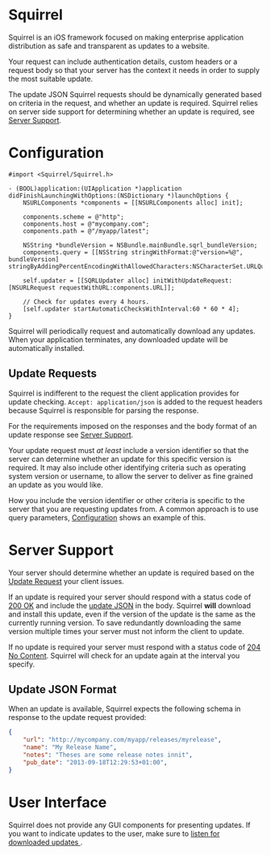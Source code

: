 # Squirrel

Squirrel is an iOS framework focused on making enterprise application
distribution as safe and transparent as updates to a website.

Your request can include authentication details, custom headers or a request
body so that your server has the context it needs in order to supply the most
suitable update.

The update JSON Squirrel requests should be dynamically generated based on
criteria in the request, and whether an update is required. Squirrel relies on
server side support for determining whether an update is required, see [Server
Support](#server-support).

# Configuration

```objc
#import <Squirrel/Squirrel.h>

- (BOOL)application:(UIApplication *)application didFinishLaunchingWithOptions:(NSDictionary *)launchOptions {
    NSURLComponents *components = [[NSURLComponents alloc] init];

    components.scheme = @"http";
    components.host = @"mycompany.com";
    components.path = @"/myapp/latest";

    NSString *bundleVersion = NSBundle.mainBundle.sqrl_bundleVersion;
    components.query = [[NSString stringWithFormat:@"version=%@", bundleVersion] stringByAddingPercentEncodingWithAllowedCharacters:NSCharacterSet.URLQueryAllowedCharacterSet]

    self.updater = [[SQRLUpdater alloc] initWithUpdateRequest:[NSURLRequest requestWithURL:components.URL]];

    // Check for updates every 4 hours.
    [self.updater startAutomaticChecksWithInterval:60 * 60 * 4];
}
```

Squirrel will periodically request and automatically download any updates. When
your application terminates, any downloaded update will be automatically
installed.

## Update Requests

Squirrel is indifferent to the request the client application provides for
update checking. `Accept: application/json` is added to the request headers
because Squirrel is responsible for parsing the response.

For the requirements imposed on the responses and the body format of an update
response see [Server Support](#server-support).

Your update request must *at least* include a version identifier so that the
server can determine whether an update for this specific version is required. It
may also include other identifying criteria such as operating system version or
username, to allow the server to deliver as fine grained an update as you
would like.

How you include the version identifier or other criteria is specific to the
server that you are requesting updates from. A common approach is to use query
parameters, [Configuration](#configuration) shows an example of this.

# Server Support

Your server should determine whether an update is required based on the
[Update Request](#update-requests) your client issues.

If an update is required your server should respond with a status code of
[200 OK](http://tools.ietf.org/html/rfc2616#section-10.2.1) and include the
[update JSON](#update-json-format) in the body. Squirrel **will** download and
install this update, even if the version of the update is the same as the
currently running version. To save redundantly downloading the same version
multiple times your server must not inform the client to update.

If no update is required your server must respond with a status code of
[204 No Content](http://tools.ietf.org/html/rfc2616#section-10.2.5). Squirrel
will check for an update again at the interval you specify.

## Update JSON Format

When an update is available, Squirrel expects the following schema in response
to the update request provided:

```json
{
    "url": "http://mycompany.com/myapp/releases/myrelease",
    "name": "My Release Name",
    "notes": "Theses are some release notes innit",
    "pub_date": "2013-09-18T12:29:53+01:00",
}
```

# User Interface

Squirrel does not provide any GUI components for presenting updates. If you want
to indicate updates to the user, make sure to [listen for downloaded updates
](#update-notifications).
